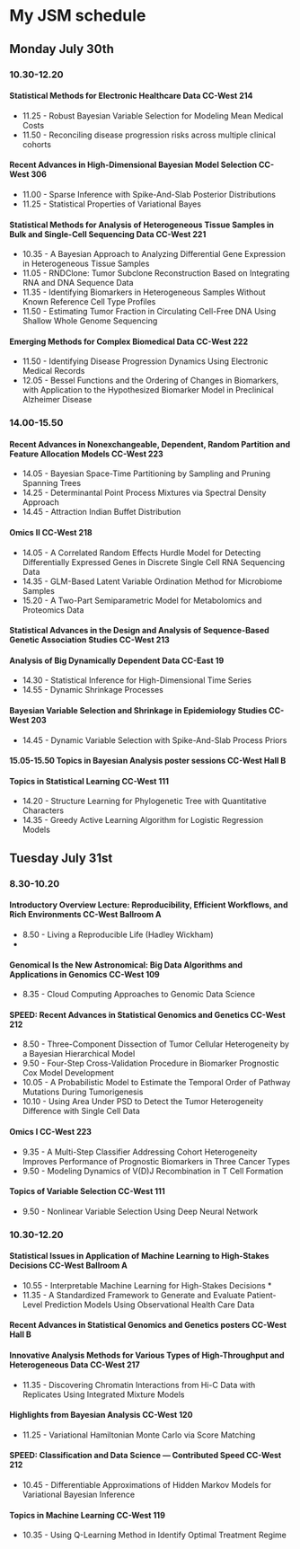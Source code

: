 # My JSM schedule

## Monday July 30th

### 10.30-12.20

#### Statistical Methods for Electronic Healthcare Data **CC-West 214**
* 11.25 - Robust Bayesian Variable Selection for Modeling Mean Medical Costs 
* 11.50 - Reconciling disease progression risks across multiple clinical cohorts
#### Recent Advances in High-Dimensional Bayesian Model Selection **CC-West 306**
* 11.00 -	Sparse Inference with Spike-And-Slab Posterior Distributions 
 * 11.25 - Statistical Properties of Variational Bayes
#### Statistical Methods for Analysis of Heterogeneous Tissue Samples in Bulk and Single-Cell Sequencing Data **CC-West 221** 
 * 10.35 - A Bayesian Approach to Analyzing Differential Gene Expression in Heterogeneous Tissue Samples
 * 11.05 - 	RNDClone: Tumor Subclone Reconstruction Based on Integrating RNA and DNA Sequence Data
 * 11.35 - 	Identifying Biomarkers in Heterogeneous Samples Without Known Reference Cell Type Profiles
 * 11.50 - Estimating Tumor Fraction in Circulating Cell-Free DNA Using Shallow Whole Genome Sequencing

 #### Emerging Methods for Complex Biomedical Data **CC-West 222**
* 11.50 - Identifying Disease Progression Dynamics Using Electronic Medical Records
* 12.05 - Bessel Functions and the Ordering of Changes in Biomarkers, with Application to the Hypothesized Biomarker Model in Preclinical Alzheimer Disease

### 14.00-15.50

#### Recent Advances in Nonexchangeable, Dependent, Random Partition and Feature Allocation Models CC-West 223

* 14.05 - Bayesian Space-Time Partitioning by Sampling and Pruning Spanning Trees
* 14.25 - 	Determinantal Point Process Mixtures via Spectral Density Approach
* 14.45 - Attraction Indian Buffet Distribution 

#### Omics II CC-West 218

* 14.05 - A Correlated Random Effects Hurdle Model for Detecting Differentially Expressed Genes in Discrete Single Cell RNA Sequencing Data 
* 14.35 - GLM-Based Latent Variable Ordination Method for Microbiome Samples
* 15.20 - 	A Two-Part Semiparametric Model for Metabolomics and Proteomics Data

#### Statistical Advances in the Design and Analysis of Sequence-Based Genetic Association Studies CC-West 213

#### Analysis of Big Dynamically Dependent Data CC-East 19

* 14.30 - Statistical Inference for High-Dimensional Time Series
* 14.55 - Dynamic Shrinkage Processes 

#### Bayesian Variable Selection and Shrinkage in Epidemiology Studies 	CC-West 203
* 14.45 - Dynamic Variable Selection with Spike-And-Slab Process Priors

#### 15.05-15.50 Topics in Bayesian Analysis poster sessions 	CC-West Hall B

#### Topics in Statistical Learning CC-West 111
* 14.20 - 	Structure Learning for Phylogenetic Tree with Quantitative Characters 
* 14.35 - Greedy Active Learning Algorithm for Logistic Regression Models


## Tuesday July 31st

### 8.30-10.20

#### Introductory Overview Lecture: Reproducibility, Efficient Workflows, and Rich Environments CC-West Ballroom A

* 8.50 - Living a Reproducible Life (Hadley Wickham)
* 

#### Genomical Is the New Astronomical: Big Data Algorithms and Applications in Genomics CC-West 109
* 8.35 - Cloud Computing Approaches to Genomic Data Science

#### SPEED: Recent Advances in Statistical Genomics and Genetics CC-West 212
* 8.50 - 	Three-Component Dissection of Tumor Cellular Heterogeneity by a Bayesian Hierarchical Model
* 9.50 - Four-Step Cross-Validation Procedure in Biomarker Prognostic Cox Model Development 
* 10.05 - A Probabilistic Model to Estimate the Temporal Order of Pathway Mutations During Tumorigenesis 
* 10.10 - Using Area Under PSD to Detect the Tumor Heterogeneity Difference with Single Cell Data

#### Omics I CC-West 223
* 9.35 - A Multi-Step Classifier Addressing Cohort Heterogeneity Improves Performance of Prognostic Biomarkers in Three Cancer Types
* 9.50 - Modeling Dynamics of V(D)J Recombination in T Cell Formation

#### Topics of Variable Selection CC-West 111
* 9.50 - Nonlinear Variable Selection Using Deep Neural Network

### 10.30-12.20

#### Statistical Issues in Application of Machine Learning to High-Stakes Decisions CC-West Ballroom A
* 10.55 - Interpretable Machine Learning for High-Stakes Decisions *
* 11.35 - A Standardized Framework to Generate and Evaluate Patient-Level Prediction Models Using Observational Health Care Data

#### Recent Advances in Statistical Genomics and Genetics posters CC-West Hall B

#### Innovative Analysis Methods for Various Types of High-Throughput and Heterogeneous Data CC-West 217
* 11.35 - Discovering Chromatin Interactions from Hi-C Data with Replicates Using Integrated Mixture Models

#### Highlights from Bayesian Analysis CC-West 120
* 11.25 - Variational Hamiltonian Monte Carlo via Score Matching

#### SPEED: Classification and Data Science — Contributed Speed CC-West 212
* 10.45 - Differentiable Approximations of Hidden Markov Models for Variational Bayesian Inference 

#### Topics in Machine Learning CC-West 119
* 10.35 - Using Q-Learning Method in Identify Optimal Treatment Regime


